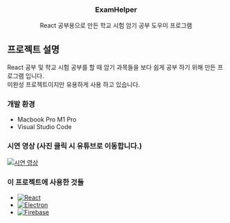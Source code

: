 <div align="center">
  <h3 align="center">ExamHelper</h3>

  <p align="center">
    React 공부용으로 만든 학교 시험 암기 공부 도우미 프로그램
  </p>
</div>

<!-- ABOUT THE PROJECT -->

## 프로젝트 설명

React 공부 및 학교 시험 공부를 할 때 암기 과목들을 보다 쉽게 공부 하기 위해 만든 프로그램 입니다.
<br/>
미완성 프로젝트이지만 유용하게 사용 하고 있습니다.

### 개발 환경

- Macbook Pro M1 Pro
- Visual Studio Code

### 시연 영상 (사진 클릭 시 유튜브로 이동합니다.)

[![시연 영상](https://img.youtube.com/vi/mSJ4Ni_GFyE/0.jpg)](https://www.youtube.com/watch?v=mSJ4Ni_GFyE '시연 영상')

### 이 프로젝트에 사용한 것들

- [![React][react.js]][react-url]
- [![Electron][electron]][electron-url]
- [![Firebase][firebase]][firebase-url]

<!-- MARKDOWN LINKS & IMAGES -->
<!-- https://www.markdownguide.org/basic-syntax/#reference-style-links -->

[react.js]: https://img.shields.io/badge/React-20232A?style=for-the-badge&logo=react&logoColor=61DAFB
[react-url]: https://reactjs.org/
[electron]: https://img.shields.io/badge/Electron-20232A?style=for-the-badge&logo=Electron&logoColor=47848F
[electron-url]: https://www.electronjs.org/
[firebase]: https://img.shields.io/badge/Firebase-20232A?style=for-the-badge&logo=Firebase&logoColor=DD2C00
[firebase-url]: https://firebase.google.com/
